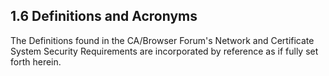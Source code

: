 ## 1.6 Definitions and Acronyms

The Definitions found in the CA/Browser Forum's Network and Certificate System Security Requirements are incorporated by reference as if fully set forth herein.

